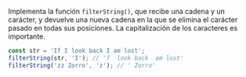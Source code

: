 
Implementa la función `filterString()`, que recibe una cadena y un carácter, y devuelve una nueva cadena en la que se elimina el carácter pasado en todas sus posiciones. La capitalización de los caracteres es importante.

```javascript
const str = 'If I look back I am lost';
filterString(str, 'I'); // 'f  look back  am lost'
filterString('zz Zorro', 'z'); // ' Zorro'
```
